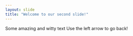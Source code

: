 ```yaml
---
layout: slide
title: "Welcome to our second slide!"
---
```

Some amazing and witty text
Use the left arrow to go back!
